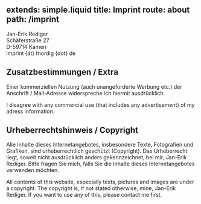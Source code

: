 extends: simple.liquid
title: Imprint
route: about
path: /imprint
---

Jan-Erik Rediger<br>
Schäferstraße 27<br>
D-59714 Kamen<br>
imprint {ät} fnordig {dot} de

## Zusatzbestimmungen / Extra

Einer kommerziellen Nutzung (auch unangeforderte Werbung etc.) der Anschrift / Mail-Adresse widerspreche ich hiermit ausdrücklich.

I disagree with any commercial use (that includes any advertisement) of my adress information.

## Urheberrechtshinweis / Copyright

Alle Inhalte dieses Internetangebotes, insbesondere Texte, Fotografien und Grafiken, sind urheberrechtlich geschützt (Copyright).
Das Urheberrecht liegt, soweit nicht ausdrücklich anders gekennzeichnet, bei mir, Jan-Erik Rediger.
Bitte fragen Sie mich, falls Sie die Inhalte dieses Internetangebotes verwenden möchten.

All contents of this website, especially texts, pictures and images are under a copyright.
The copyright is, if not stated otherwise, mine, Jan-Erik Rediger.
If you want to use any of this, please contact me first.
